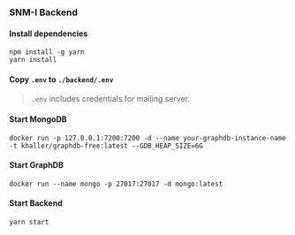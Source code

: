 ### SNM-I Backend

#### Install dependencies
```shell
npm install -g yarn
yarn install
```

#### Copy `.env` to `./backend/.env`
> `.env` includes credentials for mailing server.

#### Start MongoDB
```shell
docker run -p 127.0.0.1:7200:7200 -d --name your-graphdb-instance-name -t khaller/graphdb-free:latest --GDB_HEAP_SIZE=6G
```

#### Start GraphDB
```shell
docker run --name mongo -p 27017:27017 -d mongo:latest
```

#### Start Backend
```shell
yarn start
```